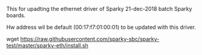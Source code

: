 This for upadting the ethernet driver of Sparky 21-dec-2018 batch Sparky boards.

Hw address wil be default (00:17:f7:01:00:01) to be updated with this driver. 


wget https://raw.githubusercontent.com/sparky-sbc/sparky-test/master/sparky-eth/install.sh
